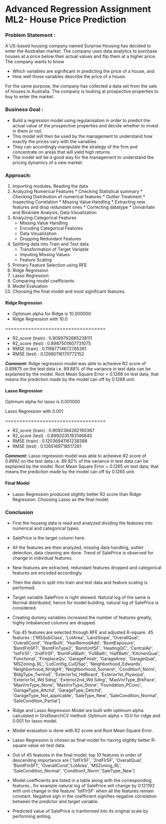# Advanced Regression Assignment ML2- House Price Prediction
### Problem Statement :

A US-based housing company named Surprise Housing has decided to enter the Australian market. 
The company uses data analytics to purchase houses at a price below their actual values and flip them at a higher price. The 
company wants to know 

* Which variables are significant in predicting the price of a house, and
* How well those variables describe the price of a house.

For the same purpose, the company has collected a data set from the sale of houses in Australia. The company is looking at prospective properties to buy to enter the market.

### Business Goal :

* Build a regression model using regularisation in order to predict the actual value of the prospective properties and decide whether to invest in them or not.
* This model will then be used by the management to understand how exactly the prices vary with the variables
* They can accordingly manipulate the strategy of the firm and concentrate on areas that will yield high returns.
* The model will be a good way for the management to understand the pricing dynamics of a new market.


### Approach:

1.   Importing modules, Reading the data
2.   Analyzing Numerical Features
    *   Checking Statistical summary
    *   Checking Distribution of numerical features
    *   Outlier Treatment
    *   Inspecting Correlation
    *   Missing Value Handling
    *   Extracting new features and drop redundant ones
    *   Correcting datatype
    *   Univaritate and Bivariate Analysis, Data Visualization
3.  Analyzing Categorical Features
    *   Missing Value Handling
    *   Encoding Categorical Features
    *   Data Visualization
    *   Dropping Redundant Features
4.  Splitting data into Train and Test data
    *   Transformation of Target Variable
    *   Imputing Missing Values
    *   Feature Scaling
5.  Primary Feature Selection using RFE
6.  Ridge Regression
7.  Lasso Regression
8.  Comparing model coefficients
9.  Model Evaluation 
10. Choosing the final model and most significant features.


#### Ridge Regression
- Optimum alpha for Ridge is 10.000000
- Ridge Regression with 10.0

===================================
* R2_score (train) : 0.9099792685238111
* R2_score (test) : 0.8987501807731075
* RMSE (train) : 0.11987714672785361
* RMSE (test) : 0.12680116170772152

***Comment:*** Ridge regression model was able to acheieve R2 score of 0.89875 on the test data i.e. 89.88% of the variance in test data can be explained by the model. Root Mean Square Error = 0.1268 on test data, that means the prediction made by the model can off  by 0.1268 unit.

#### Lasso Regression
Optimum alpha for lasso is 0.001000

Lasso Regression with 0.001

===================================
* R2_score (train) : 0.9092384262190387
* R2_score (test) : 0.8992035193146645
* RMSE (train) : 0.12036941161238388
* RMSE (test) : 0.1265169718517261

***Comment:*** Lasso regression model was able to acheieve R2 score of 0.8992 on the test data i.e. 89.92% of the variance in test data can be explained by the model. Root Mean Square Error = 0.1265 on test data, that means the prediction made by the model can off  by 0.1265 unit.

#### Final Model
* Lasso Regression produced slightly better R2 score than Ridge Regression. Choosing Lasso as the final model.

### Conclusion

- First the housing data is read and analyzed dividing the features into numerical and categorical types.


- SalePrice is the target column here.


- All the features are then analyzed, missing data handling, outlier detection, data cleaning are done. Trend of SalePrice is 
observed for change in individual features.


- New features are extracted, redundant features dropped and categorical features are encoded accordingly.


- Then the data in split into train and test data and feature scaling is performed.


- Target variable SalePrice is right skewed. Natural log of the same is Normal distributed, hence for model building, natural log of SalePrice is considered.


- Creating dummy variables increased the number of features greatly, highly imbalanced columns are dropped.


- Top 45 features are selected through RFE and adjusted R-square. 45 features : 
['MSSubClass', 'LotArea', 'LandSlope', 'OverallQual', 'OverallCond', 'YearBuilt', 'YearRemodAdd', 'BsmtExposure', 'BsmtFinSF1', 'BsmtFinType2', 'BsmtUnfSF', 'HeatingQC', 'CentralAir', '1stFlrSF', '2ndFlrSF', 'BsmtFullBath', 'FullBath', 'HalfBath', 'KitchenQual', 'Functional', 'FireplaceQu', 'GarageFinish', 'GarageArea', 'GarageQual', 'MSZoning_RL', 'LotConfig_CulDSac', 'Neighborhood_Edwards', 'Neighborhood_NridgHt', 'Neighborhood_Somerst', 'Condition1_Norm', 'BldgType_TwnhsE', 'Exterior1st_HdBoard', 'Exterior1st_Plywood', 'Exterior1st_Wd Sdng', 'Exterior2nd_Wd Sdng', 'MasVnrType_BrkFace', 'MasVnrType_None', 'MasVnrType_Stone', 'Foundation_PConc', 'GarageType_Attchd', 'GarageType_Detchd', 'GarageType_Not_applicable', 'SaleType_New', 'SaleCondition_Normal', 'SaleCondition_Partial']


- Ridge and Lasso Regression Model are built with optimum alpha calculated in GridSearchCV method.
Optimum alpha = 10.0 for ridge and 0.001 for lasso model.


- Model evaluation is done with R2 score and Root Mean Square Error.


- Lasso Regression is chosen as final model for having slightly better R-square value on test data.


- Out of 45 features in the final model, top 10 features in order of descending importance are ['1stFlrSF', '2ndFlrSF', 'OverallQual', 'BsmtFinSF1', 'OverallCond','LotArea', 'MSZoning_RL', 'SaleCondition_Normal', 'Condition1_Norm','SaleType_New']


- Model coefficients are listed in a table along with the corresponding features , for example natural log of SalePrice will change by 0.121192 with unit change in the feature '1stFlrSF' when all the features remain constant. Negative sign in the coefficient signifies negative correlation between the predictor and target variable. 


- Predicted value of SalePrice is tranformed into its original scale by performing antilog. 




